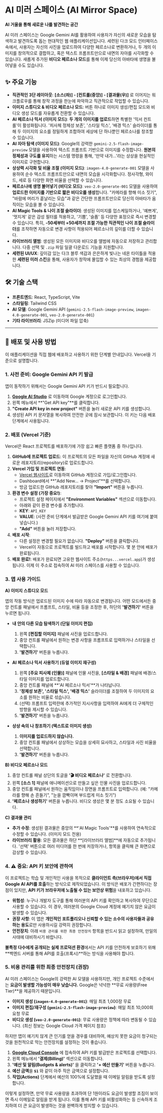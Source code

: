 # AI 미러 스페이스 (AI Mirror Space)

**AI 거울을 통해 새로운 나를 발견하는 공간**

AI 미러 스페이스는 Google Gemini AI를 활용하여 사용자가 자신의 새로운 모습을 탐색하고 발견하도록 돕는 현대적인 웹 애플리케이션입니다. 세련된 다크 모드 인터페이스 속에서, 사용자는 자신의 사진을 업로드하여 다양한 페르소나로 변환하거나, 두 개의 이미지를 창의적으로 결합하고, 혹은 텍스트 프롬프트만으로 내면의 자아를 시각화할 수 있습니다. 새롭게 추가된 **비디오 페르소나 모드**를 통해 이제 당신의 아바타에 생명을 불어넣을 수도 있습니다.

## ✨ 주요 기능

- **직관적인 3단 레이아웃**: **[소스(좌)] - [컨트롤(중앙)] - [결과물(우)]** 로 이어지는 워크플로우를 통해 창작 과정을 한눈에 파악하고 직관적으로 작업할 수 있습니다.
- **이미지 스튜디오 & 비디오 페르소나 모드**: 버튼 하나로 이미지 생성/편집 모드와 비디오 생성 모드를 자유롭게 전환할 수 있습니다.
- **AI 페르소나 믹서 (이미지 모드)**: **두 개의 이미지를 업로드**하면 특별한 '믹서 컨트롤'이 활성화됩니다. '피사체 정체성 보존', '스타일 믹스', '배경 믹스' 슬라이더를 통해 두 이미지의 요소를 정밀하게 조합하여 세상에 단 하나뿐인 페르소나를 창조할 수 있습니다.
- **AI 자아 탐색 (이미지 모드)**: Google의 강력한 `gemini-2.5-flash-image-preview` 모델을 사용하여 텍스트 프롬프트 기반으로 이미지를 수정합니다. **원본의 정체성과 구도를 유지**하는 시스템 명령을 통해, '만약 내가...'라는 상상을 현실적인 이미지로 구현합니다.
- **상상력 시각화 및 비율 조절 (이미지 모드)**: `imagen-4.0-generate-001` 모델을 사용하여 순수 텍스트 프롬프트만으로 내면의 모습을 시각화합니다. 정사각형, 와이드, 세로 등 다양한 화면 비율을 선택할 수 있습니다.
- **페르소나에 생명 불어넣기 (비디오 모드)**: `veo-2.0-generate-001` 모델을 사용하여 **업로드한 이미지를 기반으로 짧은 비디오를 생성**합니다. "카메라를 향해 미소 짓기", "바람에 머리가 흩날리는 모습"과 같은 간단한 프롬프트만으로 당신의 아바타가 움직이는 모습을 볼 수 있습니다.
- **AI Magic Tools & 나이 조절 슬라이더**: 생성된 이미지를 업스케일하거나, '예쁘게', '멋지게' 같은 감성 필터를 적용하고, '기쁨', '슬픔' 등 다양한 표정으로 즉시 변경할 수 있습니다. 특히, **-50세부터 +50세까지 조절 가능한 직관적인 나이 조절 슬라이더**를 조작하면 자동으로 변경 사항이 적용되어 페르소나의 깊이를 더할 수 있습니다.
- **라이브러리 앨범**: 생성된 모든 이미지와 비디오를 앨범에 자동으로 저장하고 관리합니다. 다중 선택 및 `.zip` 파일 일괄 다운로드 기능을 지원합니다.
- **세련된 UI/UX**: 깊이감 있는 다크 블루 색감과 은은하게 빛나는 네온 타이틀을 적용한 **세련된 미러 스킨**을 통해, 사용자가 창작에 몰입할 수 있는 최상의 경험을 제공합니다.

## 🛠️ 기술 스택

- **프론트엔드**: React, TypeScript, Vite
- **스타일링**: Tailwind CSS
- **AI 모델**: Google Gemini API (`gemini-2.5-flash-image-preview`, `imagen-4.0-generate-001`, `veo-2.0-generate-001`)
- **기타 라이브러리**: JSZip (미디어 파일 압축)

---

## 🚀 배포 및 사용 방법

이 애플리케이션을 직접 웹에 배포하고 사용하기 위한 단계별 안내입니다. Vercel을 기준으로 설명합니다.

### 1. 사전 준비: Google Gemini API 키 발급

앱이 동작하기 위해서는 Google Gemini API 키가 반드시 필요합니다.

1.  **[Google AI Studio](https://aistudio.google.com/)** 로 이동하여 Google 계정으로 로그인합니다.
2.  왼쪽 메뉴에서 **"Get API key"**를 클릭합니다.
3.  **"Create API key in new project"** 버튼을 눌러 새로운 API 키를 생성합니다.
4.  생성된 API 키 문자열을 복사하여 안전한 곳에 잠시 보관합니다. 이 키는 다음 배포 단계에서 사용됩니다.

### 2. 배포 (Vercel 기준)

Vercel은 React 프로젝트를 배포하기에 가장 쉽고 빠른 플랫폼 중 하나입니다.

1.  **GitHub에 프로젝트 업로드**: 이 프로젝트의 모든 파일을 자신의 GitHub 계정에 새로운 레포지토리(repository)로 업로드합니다.
2.  **Vercel 가입 및 프로젝트 연동**:
    -   [Vercel 웹사이트](https://vercel.com/)로 이동하여 GitHub 계정으로 가입/로그인합니다.
    -   Dashboard에서 **"Add New... -> Project"**를 선택합니다.
    -   방금 업로드한 GitHub 레포지토리를 찾아 **"Import"** 버튼을 누릅니다.
3.  **환경 변수 설정 (가장 중요!)**:
    -   프로젝트 설정 페이지에서 **"Environment Variables"** 섹션으로 이동합니다.
    -   아래와 같이 환경 변수를 추가합니다.
      -   **KEY**: `API_KEY`
      -   **VALUE**: (사전 준비 단계에서 발급받은 Google Gemini API 키를 여기에 붙여넣습니다.)
    -   **"Add"** 버튼을 눌러 저장합니다.
4.  **배포 시작**:
    -   다른 설정은 변경할 필요가 없습니다. **"Deploy"** 버튼을 클릭합니다.
    -   Vercel이 자동으로 프로젝트를 빌드하고 배포를 시작합니다. 몇 분 안에 배포가 완료됩니다.
5.  **배포 완료!**: 배포가 완료되면 고유한 웹사이트 주소(`https...vercel.app`)가 생성됩니다. 이제 이 주소로 접속하여 AI 미러 스페이스를 사용할 수 있습니다.

### 3. 앱 사용 가이드

**A) 이미지 스튜디오 모드**

앱의 작동 방식은 업로드된 이미지 수에 따라 자동으로 변경됩니다. 어떤 모드에서든 중앙 컨트롤 패널에서 프롬프트, 스타일, 비율 등을 조정한 후, 하단의 **'발견하기'** 버튼을 누르면 됩니다.

-   **내 안의 다른 모습 탐색하기 (단일 이미지 편집)**
    1.  왼쪽 **[편집할 이미지]** 패널에 사진을 업로드합니다.
    2.  중앙 컨트롤 패널에서 원하는 변경 사항을 프롬프트로 입력하거나 스타일을 선택합니다.
    3.  **'발견하기'** 버튼을 누릅니다.

-   **AI 페르소나 믹서 사용하기 (듀얼 이미지 재구성)**
    1. 왼쪽 **[주요 피사체 (인물)]** 패널에 인물 사진을, **[스타일 & 배경]** 패널에 배경/스타일 이미지를 업로드합니다.
    2. 중앙 컨트롤 패널에 **'AI 페르소나 믹서'**가 나타납니다.
    3. **'정체성 보존', '스타일 믹스', '배경 믹스'** 슬라이더를 조절하여 두 이미지의 요소를 원하는 비율로 섞습니다.
    4. (선택) 프롬프트 입력란에 추가적인 지시사항을 입력하여 AI에게 더 구체적인 방향을 제시할 수 있습니다.
    5. **'발견하기'** 버튼을 누릅니다.

-   **상상 속의 나 창조하기 (텍스트로 이미지 생성)**
    1. **이미지를 업로드하지 않습니다.**
    2. 중앙 컨트롤 패널에서 상상하는 모습을 상세히 묘사하고, 스타일과 사진 비율을 선택합니다.
    3. **'발견하기'** 버튼을 누릅니다.

**B) 비디오 페르소나 모드**

1. 중앙 컨트롤 패널 상단의 토글을 **'🎬 비디오 페르소나'** 로 전환합니다.
2. 왼쪽 **[소스 1]** 패널에 애니메이션으로 만들고 싶은 인물 사진을 업로드합니다.
3. 중앙 컨트롤 패널에서 원하는 움직임이나 장면을 프롬프트로 입력합니다. (예: "카메라를 향해 손 흔들기", "눈을 깜빡이며 부드럽게 미소 짓기")
4. **'페르소나 생성하기'** 버튼을 누릅니다. 비디오 생성은 몇 분 정도 소요될 수 있습니다.

**C) 결과물 관리**
- **추가 수정**: 생성된 결과물은 중앙의 **'AI Magic Tools'**를 사용하여 연속적으로 수정할 수 있습니다. (이미지 모드 전용)
- **라이브러리 활용**: 모든 결과물은 하단 **[라이브러리 앨범]**에 자동으로 추가됩니다. '선택' 버튼으로 여러 미디어를 한 번에 저장하거나, 항목을 클릭해 큰 화면으로 감상할 수 있습니다.

### 4. ⚠️ 중요: API 키 보안에 관하여

이 프로젝트는 학습 및 개인적인 사용을 목적으로 **클라이언트 측(브라우저)에서 직접 Google AI API를 호출**하는 방식으로 제작되었습니다. 이 방식은 배포가 간편하다는 장점이 있지만, **API 키가 브라우저에 노출될 수 있는 보안상 위험**을 내포하고 있습니다.

-   **위험성**: 누구나 개발자 도구를 통해 여러분의 API 키를 확인하고 복사하여 무단으로 사용할 수 있습니다. 이 경우, 여러분의 Google Cloud 계정에 예기치 않은 요금이 발생할 수 있습니다.
-   **권장 사항**: 이 앱은 **개인적인 포트폴리오나 신뢰할 수 있는 소수의 사용자들과 공유하는 용도**로만 사용하시길 강력히 권장합니다.
-   **안전장치**: 아래 `비용 관리를 위한 최종 안전장치` 항목을 반드시 읽고 설정하여, 만일의 사태에 대비하시기 바랍니다.

**불특정 다수에게 공개되는 실제 프로덕션 환경**에서는 API 키를 안전하게 보호하기 위해 **백엔드 서버를 통해 API를 호출(프록시)**하는 방식을 사용해야 합니다.

### 5. 비용 관리를 위한 최종 안전장치 (권장)

AI 미러 스페이스는 Google의 강력한 AI 모델을 사용하지만, 개인 프로젝트 수준에서는 **요금이 발생할 가능성이 매우 낮습니다.** Google은 넉넉한 **무료 사용량(Free Tier)**을 제공하기 때문입니다.

-   **이미지 생성 (`imagen-4.0-generate-001`)**: 매일 최초 1,000장 무료
-   **이미지 편집/재구성 (`gemini-2.5-flash-image-preview`)**: 매일 최초 10,000회 요청 무료
-   **비디오 생성 (`veo-2.0-generate-001`)**: 무료 사용량은 정책에 따라 변동될 수 있습니다. (최신 정보는 Google Cloud 가격 페이지 참조)

하지만 앱이 예기치 않게 큰 인기를 얻을 경우를 대비하여, 예상치 못한 요금이 청구되는 것을 원천적으로 막는 안전장치를 설정하는 것이 좋습니다.

1.  **[Google Cloud Console](https://console.cloud.google.com/)** 에 접속하여 API 키를 발급받은 프로젝트를 선택합니다.
2.  왼쪽 메뉴에서 **'결제(Billing)'** 섹션으로 이동합니다.
3.  **'예산 및 알림(Budgets & alerts)'** 을 클릭하고 **'+ 예산 만들기'** 버튼을 누릅니다.
4.  **예산 금액**을 **`$1`** 와 같이 아주 작은 금액으로 설정합니다.
5.  **작업(Actions)** 단계에서 예산의 100%에 도달했을 때 이메일 알림을 받도록 설정합니다.

이렇게 설정하면, 만약 무료 사용량을 초과하여 단 1원이라도 요금이 발생할 조짐이 보이면 즉시 이메일로 알림을 받게 됩니다. 이를 통해 API 키를 비활성화하는 등 신속하게 조치하여 더 큰 요금이 발생하는 것을 완벽하게 방지할 수 있습니다.